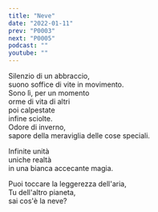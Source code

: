 ```yaml
---
title: "Neve"
date: "2022-01-11"
prev: "P0003"
next: "P0005"
podcast: ""
youtube: ""
---
```


Silenzio di un abbraccio,  
suono soffice di vite in movimento.  
Sono lì, per un momento  
orme di vita di altri  
poi calpestate  
infine sciolte.  
Odore di inverno,  
sapore della meraviglia delle cose speciali.  

Infinite unità  
uniche realtà  
in una bianca accecante magia.  

Puoi toccare la leggerezza dell'aria,  
Tu dell'altro pianeta,  
sai cos'è la neve?  
